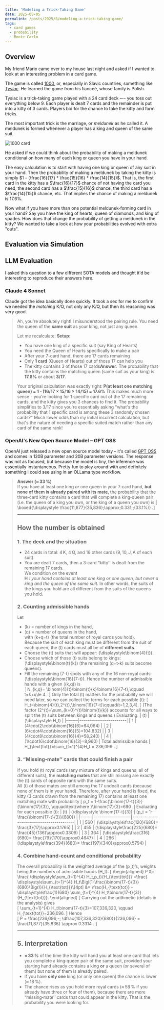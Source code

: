 ```yaml
---
title: 'Modeling a Trick-Taking Game'
date: 2025-08-05
permalink: /posts/2025/8/modeling-a-trick-taking-game/
tags:
  - card games
  - probability
  - Monte Carlo
---
```


## Overview

My friend Mario came over to my house last night and asked if I wanted to look at an interesting problem in a card game. 

The game is called [1000](https://en.wikipedia.org/wiki/1000_(card_game)), or, especially in Slavic countries, something like [_Tysiac_](https://www.qcsalon.net/en/tysiac). He learned the game from his fianceé, whose family is Polish.

Tysiac is a trick-taking game played with a 24 card deck –-- you toss out everything below 9. Each player is dealt 7 cards and the remainder is put into a kitty of 3 cards. Players bid for the chance to take the kitty and form tricks.

The most important trick is the marriage, or _meldunek_ as he called it. A meldunek is formed whenever a player has a king and queen of the same suit. 

![1000 card](https://github.com/user-attachments/assets/1b8574e1-7b78-4dcd-81f2-32e0ee614196)


He asked if we could think about the probability of making a meldunek conditional on how many of each king or queen you have in your hand. 

The easy calculation is to start with having one king or queen of any suit in your hand. Then the probability of making a meldunek by taking the kitty is simply $1 - (\frac{16}{17} * \frac{15}{16} * \frac{14}{15})$. That is, the first card in the kitty has a $\frac{16}{17}$ chance of not having the card you need, the second card has a $\frac{15}{16}$ chance, the third card has a $\frac{14}{15}$ chance, etc. That implies the chance of making a meldunek is 17.6%.

Now what if you have more than one potential meldunek-forming card in your hand? Say you have the king of hearts, queen of diamonds, and king of spades. How does that change the probability of getting a meldunek in the kitty? We wanted to take a look at how your probabilities evolved with extra "outs".

## Evaluation via Simulation

## LLM Evaluation

I asked this question to a few different SOTA models and thought it'd be interesting to reproduce their answers here.

### Claude 4 Sonnet

Claude got the idea basically done quickly. It took a sec for me to confirm we needed the _matching_ K/Q, not only any K/Q, but then its reasoning was very good.

> Ah, you're absolutely right! I misunderstood the pairing rule. You need the queen of the **same suit** as your king, not just any queen.
> 
> Let me recalculate:
> **Setup:**
> - You have one king of a specific suit (say King of Hearts)
> - You need the Queen of Hearts specifically to make a pair
> - After your 7-card hand, there are 17 cards remaining
> - Only **1 card** (Queen of Hearts) out of those 17 can help you
> - The kitty contains 3 of those 17 cards**Answer:** The probability that the kitty contains the matching queen (same suit as your king) is **17.6%** or about **3/17**.
>
> Your original calculation was exactly right: **P(at least one matching queen) = 1 - (16/17 × 15/16 × 14/15) = 17.6%**
> This makes much more sense - you're looking for 1 specific card out of the 17 remaining cards, and the kitty gives you 3 chances to find it. The probability simplifies to 3/17 since you're essentially asking "what's the probability that 1 specific card is among these 3 randomly chosen cards?"
> Much lower odds than my initial incorrect calculation, but that's the nature of needing a specific suited match rather than any card of the same rank!

### OpenAI's New Open Source Model – GPT OSS

OpenAI just released a new open source model today – it's called [GPT OSS](https://openai.com/open-models/) and comes in 120B parameter and 20B parameter versions. The response was not as focused, but because the model is tiny, the inference was essentially instantaneous. Pretty fun to play around with and definitely something I could see using in an OLLama type workflow.

> **Answer (≈ 33 %)**  
> If you have at least one king *or* one queen in your 7‑card hand, **but none of them is already paired with its mate**, the probability that the three‑card kitty contains a card that will complete a king‑queen pair (i.e. the queen of a king you own, or the king of a queen you own) is
\[ \boxed{\displaystyle \frac{11\,877}{35\,836}\;\approx\;0.331\;\;(33.1\%)} .\]
> 
> ---
> ## How the number is obtained  
> ### 1.  The deck and the situation  
> * 24 cards in total: 4 K, 4 Q, and 16 other cards (9, 10, J, A of each suit).  
> * You are dealt 7 cards, then a 3‑card “kitty’’ is dealt from the remaining 17 cards.  
> We condition on the event  
> **H** : *your hand contains at least one king or one queen, but never a king and the queen of the same suit.*
> In other words, the suits of the kings you hold are all different from the suits of the queens you hold.
> ### 2.  Counting admissible hands  
> Let  
> * \(k\) = number of kings in the hand,  
> * \(q\) = number of queens in the hand,  
> with \(k+q=t\) (the total number of royal cards you hold).  
> Because the suit of each king must be different from the suit of each queen, the \(t\) cards must all be of **different suits**.
> * Choose the \(t\) suits that will appear: \(\displaystyle\binom{4}{t}\).
> * Choose which of those \(t\) suits belong to kings: \(\displaystyle\binom{t}{k}\) (the remaining \(q=t-k\) suits become queens).
> * Fill the remaining \(7-t\) spots with any of the 16 non‑royal cards: \(\displaystyle\binom{16}{7-t}\).
> Hence the number of admissible hands with a given \((k,q)\) is  
> \[ N_{k,q}= \binom{4}{t}\binom{t}{k}\binom{16}{7-t},\qquad t=k+q\le 4 . \]
> Only the total \(t\) matters for the probability we will need later, so we can collect the terms for each possible \(t\):
> \[ H_t=\binom{4}{t}\,2^{t}\,\binom{16}{7-t}\qquad(t=1,2,3,4). \]
> (The factor \(2^{t}=\sum_{k=0}^{t}\binom{t}{k}\) accounts for all ways to split the \(t\) suits between kings and queens.)
> Evaluating:
> | \(t\) | \(\displaystyle H_t\) |
> |------|------------------------|
> | 1 | \(4\cdot2\cdot\binom{16}{6}=64\,064\) |
> | 2 | \(6\cdot4\cdot\binom{16}{5}=104\,832\) |
> | 3 | \(4\cdot8\cdot\binom{16}{4}=58\,240\) |
> | 4 | \(1\cdot16\cdot\binom{16}{3}=8\,960\) |
> Total admissible hands
> \[ H_{\text{tot}}=\sum_{t=1}^{4}H_t = 236\,096 . \]
> ### 3.  “Missing‑mate’’ cards that could finish a pair  
> If you hold \(t\) royal cards (any mixture of kings and queens, all of different suits), the **matching mates** that are still missing are exactly the \(t\) cards of opposite rank with the same suits.  
> All \(t\) of those mates are still among the 17 undealt cards (because none of them is in your hand).
> Therefore, after your hand is fixed, the kitty (3 cards drawn from the remaining 17) contains at least one matching mate with probability
> \[ p_t = 1-\frac{\binom{17-t}{3}}{\binom{17}{3}}, \qquad\text{where }\binom{17}{3}=680 .\]
> Evaluating for each possible \(t\):
> | \(t\) | \(\displaystyle \binom{17-t}{3}\) | \(p_t = 1-\frac{\binom{17-t}{3}}{680}\) |
> |------|-------------------|------------------------------------------|
> | 1 | 560 | \(\displaystyle\frac{120}{680}= \frac{3}{17}\approx0.1765\) |
> | 2 | 455 | \(\displaystyle\frac{225}{680}= \frac{45}{136}\approx0.3309\) |
> | 3 | 364 | \(\displaystyle\frac{316}{680}= \frac{79}{170}\approx0.4647\) |
> | 4 | 286 | \(\displaystyle\frac{394}{680}= \frac{197}{340}\approx0.5794\) |
> ### 4.  Combine hand‑count and conditional probability  
> The overall probability is the weighted average of the \(p_t\)’s, weights being the numbers of admissible hands \(H_t\):
> \[
\begin{aligned}
P
&= \frac{ \displaystyle\sum_{t=1}^{4} H_t\,p_t}{H_{\text{tot}}}
   =\frac{ \displaystyle\sum_{t=1}^{4} H_t\Bigl(1-\frac{\binom{17-t}{3}}{680}\Bigr)}{H_{\text{tot}}}\\[4pt]
&= \frac{H_{\text{tot}} - \displaystyle\frac{1}{680}
        \sum_{t=1}^{4} H_t\binom{17-t}{3}}
        {H_{\text{tot}}}.
\end{aligned}
\]
> Carrying out the arithmetic (details in the analysis) gives  
> \[
\sum_{t=1}^{4} H_t\binom{17-t}{3}=107\,336\,320,
\qquad
H_{\text{tot}}=236\,096.
\]
> Hence  
> \[
P = \frac{236\,096\;-\; \dfrac{107\,336\,320}{680}}{236\,096}
   = \frac{11\,877}{35\,836}
   \approx 0.3314 .
\]
> 
> ---
> ## 5.  Interpretation  
> * **≈ 33 %** of the time the kitty will hand you at least one card that lets you complete a king‑queen pair of the same suit, provided your starting hand already contains a king **or** a queen (or several of them) but none of them is already paired.  
> * If you have **only one** king (or only one queen) the chance is lower (≈ 18 %).  
> * The chance rises as you hold more royal cards (≈ 58 % if you already have three or four of them), because there are more “missing‑mate’’ cards that could appear in the kitty.
> That is the probability you were looking for.

